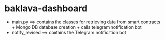 # baklava-dashboard
- main.py ==> contains the classes for retrieving data from smart contracts + Mongo DB database creation + calls telegram notification bot
- notify_revised ==> contains the Telegram notification bot 